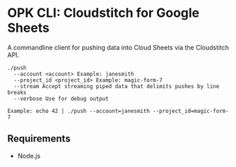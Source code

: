 # OPK CLI: Cloudstitch for Google Sheets  
A commandline client for pushing data into Cloud Sheets via the Cloudstitch API. 

```
./push
  --account <account> Example: janesmith
  --project_id <project_id> Example: magic-form-7
  --stream Accept streaming piped data that delimits pushes by line breaks
  --verbose Use for debug output

Example: echo 42 | ./push --account=janesmith --project_id=magic-form-7
```

## Requirements
- Node.js

